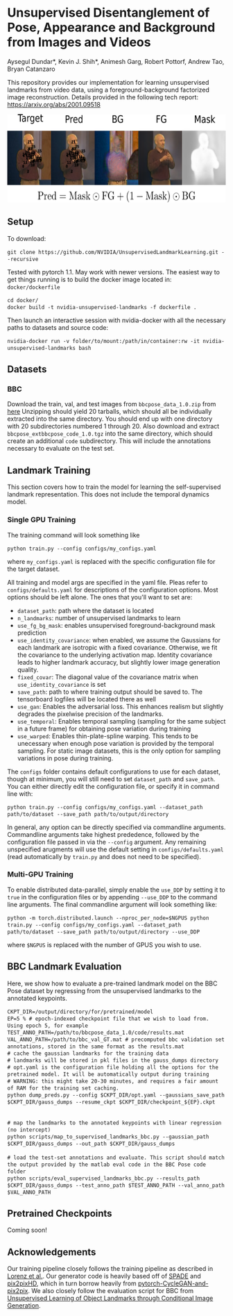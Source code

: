 # Unsupervised Disentanglement of Pose, Appearance and Background from Images and Videos
Aysegul Dundar*, Kevin J. Shih*, Animesh Garg, Robert Pottorf, Andrew Tao, Bryan Catanzaro

This repository provides our implementation for learning unsupervised landmarks from video data, 
using a foreground-background factorized image reconstruction. Details provided in the following tech report: 
https://arxiv.org/abs/2001.09518
<div align="center">
  <img width="640" height="203" src="demo.png">
</div>


## Setup
To download:
```
git clone https://github.com/NVIDIA/UnsupervisedLandmarkLearning.git --recursive
```

Tested with pytorch 1.1. May work with newer versions. The easiest way to get things running is to build the docker image located in: `docker/dockerfile`
```
cd docker/
docker build -t nvidia-unsupervised-landmarks -f dockerfile .
```
Then launch an interactive session with nvidia-docker with all the necessary paths to datasets and source code:
```
nvidia-docker run -v folder/to/mount:/path/in/container:rw -it nvidia-unsupervised-landmarks bash
```

## Datasets
### BBC
Download the train, val, and test images from `bbcpose_data_1.0.zip` from [here](https://www.robots.ox.ac.uk/~vgg/data/pose/index.html)
Unzipping should yield 20 tarballs, which should all be individually extracted into the same directory. You should end up with one directory with 20 subdirectories numbered 1 through 20.
Also download and extract `bbcpose_extbbcpose_code_1.0.tgz` into the same directory, which should create an additional `code` subdirectory. This will include the annotations necessary to evaluate on the test set.

## Landmark Training
This section covers how to train the model for learning the self-supervised landmark representation. This does not include the temporal dynamics model.

### Single GPU Training
The training command will look something like
```
python train.py --config configs/my_configs.yaml
```
where `my_configs.yaml` is replaced with the specific configuration file for the target dataset.

All training and model args are specified in the yaml file. Pleas refer to `configs/defaults.yaml` for descriptions of the configuration options. Most options should be left alone. The ones that you'll want to set are:
* `dataset_path`: path where the dataset is located
* `n_landmarks`: number of unsupervised landmarks to learn
* `use_fg_bg_mask`: enables unsupervised foreground-background mask prediction
* `use_identity_covariance`: when enabled, we assume the Gaussians for each landmark are isotropic with a fixed covariance. Otherwise, we fit the covariance to the underlying activation map. Identity covariance leads to higher landmark accuracy, but slightly lower image generation quality.
* `fixed_covar`: The diagonal value of the covariance matrix when `use_identity_covariance` is set
* `save_path`: path to where training output should be saved to. The tensorboard logfiles will be located there as well
* `use_gan`: Enables the adversarial loss. This enhances realism but slightly degrades the pixelwise precision of the landmarks.
* `use_temporal`: Enables temporal sampling (sampling for the same subject in a future frame) for obtaining pose variation during training
* `use_warped`: Enables thin-plate-spline warping. This tends to be unecessary when enough pose variation is provided by the temporal sampling. For static image datasets, this is the only option for sampling variations in pose during training.

The `configs` folder contains default configurations to use for each dataset, though at minimum, you will still need to set `dataset_path` and `save_path`. You can either
directly edit the configuration file, or specify it in command line with:
```
python train.py --config configs/my_configs.yaml --dataset_path path/to/dataset --save_path path/to/output/directory
```
In general, any option can be directly specified via commandline arguments. Commandline arguments take highest prededence, followed by the configuration file passed in via the `--config` argument. Any remaining unspecified arugments will use the default setting in `configs/defaults.yaml` (read automatically by `train.py` and does not need to be specified).

### Multi-GPU Training
To enable distributed data-parallel, simply enable the `use_DDP` by setting it to `true` in the configuration files or by appending `--use_DDP` to the command line arguments. The final commandline argument will look something like:

```
python -m torch.distributed.launch --nproc_per_node=$NGPUS python train.py --config configs/my_configs.yaml --dataset_path path/to/dataset --save_path path/to/output/directory --use_DDP
```
where `$NGPUS` is replaced with the number of GPUS you wish to use.

## BBC Landmark Evaluation
Here, we show how to evaluate a pre-trained landmark model on the BBC Pose dataset by regressing from the unsupervised landmarks to the annotated keypoints.

```
CKPT_DIR=/output/directory/for/pretrained/model
EP=5 % # epoch-indexed checkpoint file that we wish to load from. Using epoch 5, for example
TEST_ANNO_PATH=/path/to/bbcpose_data_1.0/code/results.mat
VAL_ANNO_PATH=/path/to/bbc_val_GT.mat # precomputed bbc validation set annotations, stored in the same format as the results.mat
# cache the gaussian landmarks for the training data
# landmarks will be stored in pkl files in the gauss_dumps directory
# opt.yaml is the configuration file holding all the options for the pretrained model. It will be automatically output during training
# WARNING: this might take 20-30 minutes, and requires a fair amount of RAM for the training set caching. 
python dump_preds.py --config $CKPT_DIR/opt.yaml --gaussians_save_path $CKPT_DIR/gauss_dumps --resume_ckpt $CKPT_DIR/checkpoint_${EP}.ckpt


# map the landmarks to the annotated keypoints with linear regression (no intercept)
python scripts/map_to_supervised_landmarks_bbc.py --gaussian_path $CKPT_DIR/gauss_dumps --out_path $CKPT_DIR/gauss_dumps

# load the test-set annotations and evaluate. This script should match the output provided by the matlab eval code in the BBC Pose code folder
python scripts/eval_supervised_landmarks_bbc.py --results_path $CKPT_DIR/gauss_dumps --test_anno_path $TEST_ANNO_PATH --val_anno_path $VAL_ANNO_PATH
```
## Pretrained Checkpoints
Coming soon!

## Acknowledgements
Our training pipeline closely follows the training pipeline as described in [Lorenz et al.](https://arxiv.org/pdf/1903.06946.pdf). Our generator code is heavily based off of [SPADE](https://github.com/NVlabs/SPADE) and [pix2pixHD](https://github.com/NVIDIA/pix2pixHD), which in turn borrow heavily from 
[pytorch-CycleGAN-and-pix2pix](https://github.com/junyanz/pytorch-CycleGAN-and-pix2pix). We also closely follow the evaluation script for BBC from [Unsupervised Learning of Object Landmarks through Conditional Image Generation](https://github.com/tomasjakab/imm).
